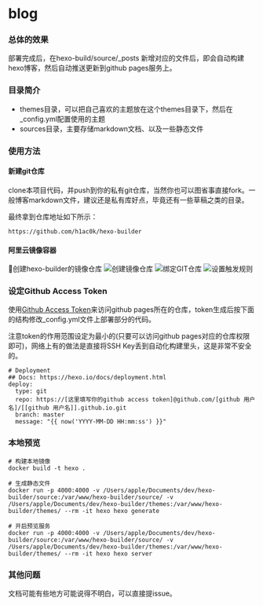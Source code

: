 # blog

### 总体的效果
部署完成后，在hexo-build/source/_posts 新增对应的文件后，即会自动构建hexo博客，然后自动推送更新到github pages服务上。

### 目录简介
- themes目录，可以把自己喜欢的主题放在这个themes目录下，然后在_config.yml配置使用的主题
- sources目录，主要存储markdown文档、以及一些静态文件

### 使用方法
#### 新建git仓库
clone本项目代码，并push到你的私有git仓库，当然你也可以图省事直接fork。一般博客markdown文件，建议还是私有库好点，毕竟还有一些草稿之类的目录。

最终拿到仓库地址如下所示：
```
https://github.com/h1ac0k/hexo-builder
```

#### 阿里云镜像容器

创建hexo-builder的镜像仓库
![创建镜像仓库](https://raw.githubusercontent.com/h1ac0k/hexo-builder/master/doc/1.png)
![绑定GIT仓库](https://raw.githubusercontent.com/h1ac0k/hexo-builder/master/doc/2.png)
![设置触发规则](https://raw.githubusercontent.com/h1ac0k/hexo-builder/master/doc/3.png)

### 设定Github Access Token

使用[Github Access Token](https://github.com/settings/tokens)来访问github pages所在的仓库，token生成后按下面的结构修改_config.yml文件上部署部分的代码。

注意token的作用范围设定为最小的(只要可以访问github pages对应的仓库权限即可)，网络上有的做法是直接将SSH Key丢到自动化构建里头，这是非常不安全的。

```
# Deployment
## Docs: https://hexo.io/docs/deployment.html
deploy:
  type: git
  repo: https://[这里填写你的github access token]@github.com/[github 用户名]/[[github 用户名]].github.io.git
  branch: master
  message: "{{ now('YYYY-MM-DD HH:mm:ss') }}"
```

### 本地预览
```
# 构建本地镜像
docker build -t hexo .

# 生成静态文件
docker run -p 4000:4000 -v /Users/apple/Documents/dev/hexo-builder/source:/var/www/hexo-builder/source/ -v /Users/apple/Documents/dev/hexo-builder/themes:/var/www/hexo-builder/themes/ --rm -it hexo hexo generate

# 开启预览服务
docker run -p 4000:4000 -v /Users/apple/Documents/dev/hexo-builder/source:/var/www/hexo-builder/source/ -v /Users/apple/Documents/dev/hexo-builder/themes:/var/www/hexo-builder/themes/ --rm -it hexo hexo server
```

### 其他问题
文档可能有些地方可能说得不明白，可以直接提issue。